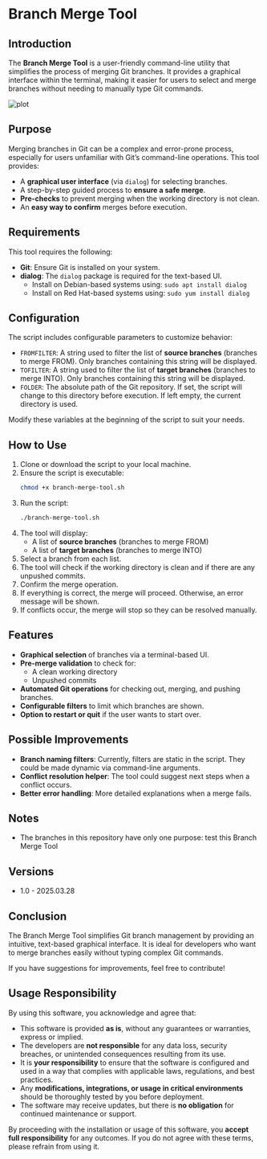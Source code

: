 # Branch Merge Tool

## Introduction
The **Branch Merge Tool** is a user-friendly command-line utility that simplifies the process of merging Git branches. It provides a graphical interface within the terminal, making it easier for users to select and merge branches without needing to manually type Git commands.

![plot](./screenshot/tool.png)

## Purpose
Merging branches in Git can be a complex and error-prone process, especially for users unfamiliar with Git’s command-line operations. This tool provides:
- A **graphical user interface** (via `dialog`) for selecting branches.
- A step-by-step guided process to **ensure a safe merge**.
- **Pre-checks** to prevent merging when the working directory is not clean.
- An **easy way to confirm** merges before execution.

## Requirements
This tool requires the following:
- **Git**: Ensure Git is installed on your system.
- **dialog**: The `dialog` package is required for the text-based UI.
  - Install on Debian-based systems using: `sudo apt install dialog`
  - Install on Red Hat-based systems using: `sudo yum install dialog`

## Configuration
The script includes configurable parameters to customize behavior:

- `FROMFILTER`: A string used to filter the list of **source branches** (branches to merge FROM). Only branches containing this string will be displayed.
- `TOFILTER`: A string used to filter the list of **target branches** (branches to merge INTO). Only branches containing this string will be displayed.
- `FOLDER`: The absolute path of the Git repository. If set, the script will change to this directory before execution. If left empty, the current directory is used.

Modify these variables at the beginning of the script to suit your needs.

## How to Use
1. Clone or download the script to your local machine.
2. Ensure the script is executable:
   ```bash
   chmod +x branch-merge-tool.sh
   ```
3. Run the script:
   ```bash
   ./branch-merge-tool.sh
   ```
4. The tool will display:
   - A list of **source branches** (branches to merge FROM)
   - A list of **target branches** (branches to merge INTO)
5. Select a branch from each list.
6. The tool will check if the working directory is clean and if there are any unpushed commits.
7. Confirm the merge operation.
8. If everything is correct, the merge will proceed. Otherwise, an error message will be shown.
9. If conflicts occur, the merge will stop so they can be resolved manually.

## Features
- **Graphical selection** of branches via a terminal-based UI.
- **Pre-merge validation** to check for:
  - A clean working directory
  - Unpushed commits
- **Automated Git operations** for checking out, merging, and pushing branches.
- **Configurable filters** to limit which branches are shown.
- **Option to restart or quit** if the user wants to start over.

## Possible Improvements
- **Branch naming filters**: Currently, filters are static in the script. They could be made dynamic via command-line arguments.
- **Conflict resolution helper**: The tool could suggest next steps when a conflict occurs.
- **Better error handling**: More detailed explanations when a merge fails.

## Notes
- The branches in this repository have only one purpose: test this Branch Merge Tool

## Versions
- 1.0 - 2025.03.28

## Conclusion
The Branch Merge Tool simplifies Git branch management by providing an intuitive, text-based graphical interface. It is ideal for developers who want to merge branches easily without typing complex Git commands.

If you have suggestions for improvements, feel free to contribute!

## Usage Responsibility

By using this software, you acknowledge and agree that:

- This software is provided **as is**, without any guarantees or warranties, express or implied.
- The developers are **not responsible** for any data loss, security breaches, or unintended consequences resulting from its use.
- It is **your responsibility** to ensure that the software is configured and used in a way that complies with applicable laws, regulations, and best practices.
- Any **modifications, integrations, or usage in critical environments** should be thoroughly tested by you before deployment.
- The software may receive updates, but there is **no obligation** for continued maintenance or support.

By proceeding with the installation or usage of this software, you **accept full responsibility** for any outcomes. If you do not agree with these terms, please refrain from using it.
